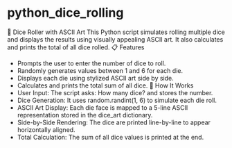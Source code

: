 # python_dice_rolling
🎲 Dice Roller with ASCII Art
This Python script simulates rolling multiple dice and displays the results using visually appealing ASCII art. It also calculates and prints the total of all dice rolled.
📋 Features
- Prompts the user to enter the number of dice to roll.
- Randomly generates values between 1 and 6 for each die.
- Displays each die using stylized ASCII art side by side.
- Calculates and prints the total sum of all dice.
🧠 How It Works
- User Input:
The script asks: How many dice? and stores the number.
- Dice Generation:
It uses random.randint(1, 6) to simulate each die roll.
- ASCII Art Display:
Each die face is mapped to a 5-line ASCII representation stored in the dice_art dictionary.
- Side-by-Side Rendering:
The dice are printed line-by-line to appear horizontally aligned.
- Total Calculation:
The sum of all dice values is printed at the end.
